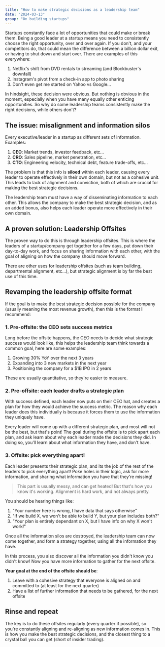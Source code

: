 ```yaml
---
title: "How to make strategic decisions as a leadership team"
date: "2024-03-13"
group: "On building startups"
---
```


Startups constantly face a lot of opportunities that could make or break them. Being a good leader at a startup means you need to consistently choose the right opportunity, over and over again. If you don't, and your competitors do, that could mean the difference between a billion dollar exit, or having to shut down and start over. There are examples of this everywhere:

1. Netflix's shift from DVD rentals to streaming (and Blockbuster's downfall)
2. Instagram's pivot from a check-in app to photo sharing
3. Don't even get me started on Yahoo vs Google...

In hindsight, these decision were obvious. But nothing is obvious in the moment, especially when you have many equally other enticing opportunities. So why do some leadership teams consistently make the right decisions, while others don't?

## The issue: misalignment and information silos

Every executive/leader in a startup as different sets of information. Examples:

1. **CEO**: Market trends, investor feedback, etc...
2. **CRO**: Sales pipeline, market penetration, etc...
3. **CTO**: Engineering velocity, technical debt, feature trade-offs, etc...

The problem is that this info is **siloed** within each leader, causing every leader to operate effectively in their own domain, but not as a cohesive unit. This leads to lack of alignment and conviction, both of which are crucial for making the best strategic decisions.

The leadership team must have a way of disseminating information to each other. This allows the company to make the best strategic decision, and as an added bonus, also helps each leader operate more effectively in their own domain.

## A proven solution: Leadership Offsites

The proven way to do this is through leadership offsites. This is where the leaders of a startup/company get together for a few days, put down their day-to-day work, and focus on sharing information with each other, with the goal of aligning on how the company should move forward.

There are other uses for leadership offsites (such as team building, departmental alignment, etc...), but strategic alignment is by far the best use of this time.

## Revamping the leadership offsite format

If the goal is to make the best strategic decision possible for the company (usually meaning the most revenue growth), then this is the format I recommend:

### 1. Pre-offsite: the CEO sets success metrics

Long before the offsite happens, the CEO needs to decide what strategic success would look like, this helps the leadership team think towards a common goal, here are some examples:

1. Growing 30% YoY over the next 3 years
2. Expanding into 3 new markets in the next year
3. Positioning the company for a $1B IPO in 2 years

These are usually quantitative, so they're easier to measure.

### 2. Pre-offsite: each leader drafts a strategic plan

With success defined, each leader now puts on their CEO hat, and creates a plan for how they would achieve the success metric. The reason why each leader does this individually is because it forces them to use the information they uniquely have.

Every leader will come up with a different strategic plan, and most will not be the best, but that's point! The goal during the offsite is to pick apart each plan, and ask learn about why each leader made the decisions they did. In doing so, you'll learn about what information they have, and don't have.

### 3. Offsite: pick everything apart!

Each leader presents their strategic plan, and its the job of the rest of the leaders to pick everything apart! Poke holes in their logic, ask for more information, and sharing what information you have that they're missing!

> This part is usually messy, and can get heated! But that's how you know it's working. Alignment is hard work, and not always pretty.

You should be hearing things like:

1. "Your number here is wrong, I have data that says otherwise"
2. "If we build X, we won't be able to build Y, but your plan includes both?"
3. "Your plan is entirely dependant on X, but I have info on why X won't work!"

Once all the information silos are destroyed, the leadership team can now come together, and form a strategy together, using all the information they have.

In this process, you also discover all the information you didn't know you didn't know! Now you have more information to gather for the next offsite.

**Your goal at the end of the offsite should be**:
1. Leave with a cohesive strategy that everyone is aligned on and committed to (at least for the next quarter)
2. Have a list of further information that needs to be gathered, for the next offsite

## Rinse and repeat

The key is to do these offsites regularly (every quarter if possible), so you're constantly aligning and re-aligning as new information comes in. This is how you make the best strategic decisions, and the closest thing to a crystal ball you can get (short of insider trading).
